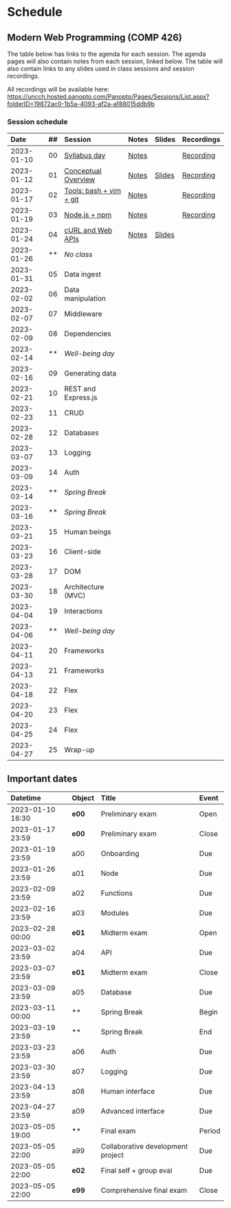 # Schedule

## Modern Web Programming (COMP 426)

The table below has links to the agenda for each session.
The agenda pages will also contain notes from each session, linked below.
The table will also contain links to any slides used in class sessions and session recordings.

All recordings will be available here: https://uncch.hosted.panopto.com/Panopto/Pages/Sessions/List.aspx?folderID=19872ac0-1b5a-4093-af2a-af88015ddb9b

### Session schedule

| Date | ## | Session | Notes | Slides | Recordings |
|:--- |:--- |:--- |:--- |:--- |:--- |
| 2023-01-10 | 00 | [Syllabus day](./00-syllabus.md) | [Notes](./00-syllabus.md#notes) |  | [Recording](https://uncch.hosted.panopto.com/Panopto/Pages/Viewer.aspx?id=f39c9e8c-ed9b-4fdd-a66a-af86017b66fb) |
| 2023-01-12 | 01 | [Conceptual Overview](./01-overview.md) | [Notes](./01-overview.md#notes) | [Slides](https://docs.google.com/presentation/d/1pvG52hIARKD_JGr1QrtxpY66lShBqVEcNKDBvAe4HS4/edit?usp=sharing) | [Recording](https://uncch.hosted.panopto.com/Panopto/Pages/Viewer.aspx?id=01f4d5e1-ccea-443b-aae8-af88017eb128) |
| 2023-01-17 | 02 | [Tools: bash + vim + git](./02-tools.md) | [Notes](./02-tools.md#notes) |  | [Recording](https://uncch.hosted.panopto.com/Panopto/Pages/Viewer.aspx?id=04706274-2460-4e0e-9637-af8d018563f7) |
| 2023-01-19 | 03 | [Node.js + npm](./03-node.md) | [Notes](./03-node.md#notes) |  | [Recording](https://uncch.hosted.panopto.com/Panopto/Pages/Viewer.aspx?id=e6be22ca-23f2-4d86-a016-af8f0182211a) |
| 2023-01-24 | 04 | [cURL and Web APIs](./04-curl.md) | [Notes](./curl.md#notes) | [Slides](https://docs.google.com/presentation/d/1n-MjBziohhUBEKUnq3Bxe9gZnR4_ZwA08wj-o4joy8g/edit?usp=sharing) | <!--[Recording]()--> |
| 2023-01-26 | ** | _No class_ | <!--[Notes](#notes)--> | <!--[Slides]()--> | <!--[Recording]()--> |
| 2023-01-31 | 05 | Data ingest | <!--[Notes](#notes)--> | <!--[Slides]()--> | <!--[Recording]()--> |
| 2023-02-02 | 06 | Data manipulation | <!--[Notes](#notes)--> | <!--[Slides]()--> | <!--[Recording]()--> |
| 2023-02-07 | 07 | Middleware | <!--[Notes](#notes)--> | <!--[Slides]()--> | <!--[Recording]()--> |
| 2023-02-09 | 08 | Dependencies | <!--[Notes](#notes)--> | <!--[Slides]()--> | <!--[Recording]()--> |
| 2023-02-14 | ** | _Well-being day_ |  |  |  |
| 2023-02-16 | 09 | Generating data | <!--[Notes](#notes)--> | <!--[Slides]()--> | <!--[Recording]()--> |
| 2023-02-21 | 10 | REST and Express.js | <!--[Notes](#notes)--> | <!--[Slides]()--> | <!--[Recording]()--> |
| 2023-02-23 | 11 | CRUD | <!--[Notes](#notes)--> | <!--[Slides]()--> | <!--[Recording]()--> |
| 2023-02-28 | 12 | Databases | <!--[Notes](#notes)--> | <!--[Slides]()--> | <!--[Recording]()--> |
| 2023-03-07 | 13 | Logging | <!--[Notes](#notes)--> | <!--[Slides]()--> | <!--[Recording]()--> |
| 2023-03-09 | 14 | Auth | <!--[Notes](#notes)--> | <!--[Slides]()--> | <!--[Recording]()--> |
| 2023-03-14 | ** | _Spring Break_ |  |  |  |
| 2023-03-16 | ** | _Spring Break_ |  |  |  |
| 2023-03-21 | 15 | Human beings | <!--[Notes](#notes)--> | <!--[Slides]()--> | <!--[Recording]()--> |
| 2023-03-23 | 16 | Client-side | <!--[Notes](#notes)--> | <!--[Slides]()--> | <!--[Recording]()--> |
| 2023-03-28 | 17 | DOM | <!--[Notes](#notes)--> | <!--[Slides]()--> | <!--[Recording]()--> |
| 2023-03-30 | 18 | Architecture (MVC) | <!--[Notes](#notes)--> | <!--[Slides]()--> | <!--[Recording]()--> |
| 2023-04-04 | 19 | Interactions | <!--[Notes](#notes)--> | <!--[Slides]()--> | <!--[Recording]()--> |
| 2023-04-06 | ** | _Well-being day_ |  |  |  |
| 2023-04-11 | 20 | Frameworks | <!--[Notes](#notes)--> | <!--[Slides]()--> | <!--[Recording]()--> |
| 2023-04-13 | 21 | Frameworks | <!--[Notes](#notes)--> | <!--[Slides]()--> | <!--[Recording]()--> |
| 2023-04-18 | 22 | Flex | <!--[Notes](#notes)--> | <!--[Slides]()--> | <!--[Recording]()--> |
| 2023-04-20 | 23 | Flex | <!--[Notes](#notes)--> | <!--[Slides]()--> | <!--[Recording]()--> |
| 2023-04-25 | 24 | Flex | <!--[Notes](#notes)--> | <!--[Slides]()--> | <!--[Recording]()--> |
| 2023-04-27 | 25 | Wrap-up | <!--[Notes](#notes)--> | <!--[Slides]()--> | <!--[Recording]()--> |

## Important dates

| Datetime | Object | Title | Event | 
|:--- |:--- |:--- |:--- |
| 2023-01-10 16:30 | **e00** | Preliminary exam | Open |
| 2023-01-17 23:59 | **e00** | Preliminary exam | Close |
| 2023-01-19 23:59 | a00 | Onboarding | Due |
| 2023-01-26 23:59 | a01 | Node | Due |
| 2023-02-09 23:59 | a02 | Functions | Due |
| 2023-02-16 23:59 | a03 | Modules | Due |
| 2023-02-28 00:00 | **e01** | Midterm exam | Open |
| 2023-03-02 23:59 | a04 | API | Due |
| 2023-03-07 23:59 | **e01** | Midterm exam | Close |
| 2023-03-09 23:59 | a05 | Database | Due |
| 2023-03-11 00:00 | **  | Spring Break | Begin |
| 2023-03-19 23:59 | **  | Spring Break | End |
| 2023-03-23 23:59 | a06 | Auth | Due |
| 2023-03-30 23:59 | a07 | Logging | Due |
| 2023-04-13 23:59 | a08 | Human interface | Due |
| 2023-04-27 23:59 | a09 | Advanced interface | Due |
| 2023-05-05 19:00 | **  | Final exam | Period |
| 2023-05-05 22:00 | a99 | Collaborative development project | Due |
| 2023-05-05 22:00 | **e02** | Final self + group eval | Due |
| 2023-05-05 22:00 | **e99** | Comprehensive final exam | Close |
